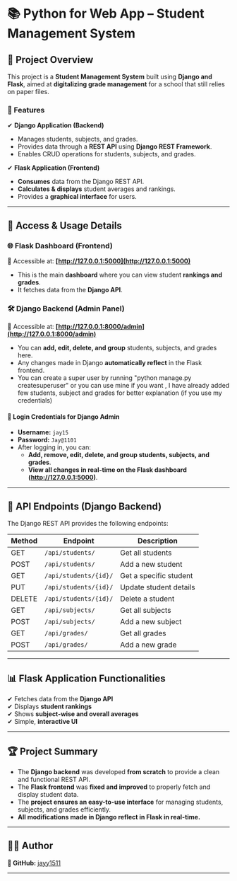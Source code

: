 # 📚 Python for Web App – Student Management System

## 📝 Project Overview
This project is a **Student Management System** built using **Django and Flask**, aimed at **digitalizing grade management** for a school that still relies on paper files.

### **🔹 Features**
✔ **Django Application (Backend)**
   - Manages students, subjects, and grades.
   - Provides data through a **REST API** using **Django REST Framework**.
   - Enables CRUD operations for students, subjects, and grades.

✔ **Flask Application (Frontend)**
   - **Consumes** data from the Django REST API.
   - **Calculates & displays** student averages and rankings.
   - Provides a **graphical interface** for users.

---

## 🔑 Access & Usage Details

### **🌐 Flask Dashboard (Frontend)**
📍 Accessible at: **[http://127.0.0.1:5000](http://127.0.0.1:5000)**  
- This is the main **dashboard** where you can view student **rankings and grades**.
- It fetches data from the **Django API**.

### **🛠 Django Backend (Admin Panel)**
📍 Accessible at: **[http://127.0.0.1:8000/admin](http://127.0.0.1:8000/admin)**  
- You can **add, edit, delete, and group** students, subjects, and grades here.  
- Any changes made in Django **automatically reflect** in the Flask frontend.
- You can create a super user by running "python manage.py createsuperuser" or you can use mine if you want , I have already added few students, subject and grades for better explanation (if you use my credentials)

#### **🔐 Login Credentials for Django Admin**
- **Username:** `jay15`  
- **Password:** `Jay@1101`  
- After logging in, you can:
  - **Add, remove, edit, delete, and group students, subjects, and grades**.
  - **View all changes in real-time on the Flask dashboard (http://127.0.0.1:5000)**.

---

## 🔗 API Endpoints (Django Backend)
The Django REST API provides the following endpoints:

| Method | Endpoint                   | Description |
|--------|----------------------------|-------------|
| GET    | `/api/students/`           | Get all students |
| POST   | `/api/students/`           | Add a new student |
| GET    | `/api/students/{id}/`      | Get a specific student |
| PUT    | `/api/students/{id}/`      | Update student details |
| DELETE | `/api/students/{id}/`      | Delete a student |
| GET    | `/api/subjects/`           | Get all subjects |
| POST   | `/api/subjects/`           | Add a new subject |
| GET    | `/api/grades/`             | Get all grades |
| POST   | `/api/grades/`             | Add a new grade |

---

## 📊 Flask Application Functionalities
✔ Fetches data from the **Django API**  
✔ Displays **student rankings**  
✔ Shows **subject-wise and overall averages**  
✔ Simple, **interactive UI**  

---

## 🏆 Project Summary
- The **Django backend** was developed **from scratch** to provide a clean and functional REST API.  
- The **Flask frontend** was **fixed and improved** to properly fetch and display student data.  
- The **project ensures an easy-to-use interface** for managing students, subjects, and grades efficiently.  
- **All modifications made in Django reflect in Flask in real-time.** 

---

## 👨‍💻 Author
**🔗 GitHub:** [jayy1511](https://github.com/jayy1511)  

---
